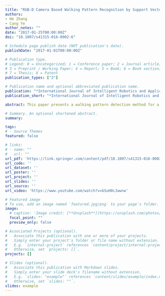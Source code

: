 ```yaml
---
title: "RGB-D Camera Based Walking Pattern Recognition by Support Vector Machines for a Smart Rollator"
authors:
- He Zhang
- Cang Ye
author_notes: ""
date: "2017-01-25T00:00:00Z"
doi: "10.1007/s41315-016-0002-6"

# Schedule page publish date (NOT publication's date).
publishDate: "2017-01-01T00:00:00Z"

# Publication type.
# Legend: 0 = Uncategorized; 1 = Conference paper; 2 = Journal article;
# 3 = Preprint / Working Paper; 4 = Report; 5 = Book; 6 = Book section;
# 7 = Thesis; 8 = Patent
publication_types: ["2"]

# Publication name and optional abbreviated publication name.
publication: "*International Journal of Intelligent Robotics and Applications, vol.1, pp.32-42*"
publication_short: "*International Journal of Intelligent Robotics and Applications, vol.1, pp.32-42*"

abstract: This paper presents a walking pattern detection method for a smart rollator. The method detects the rollator user’s lower extremities from the depth data of an RGB-D camera. It then segments the 3D point data of the lower extremities into the leg and foot data points, from which a skeletal system with 6 skeletal points and 4 rods is extracted and used to represent a walking gait. A gait feature, comprising the parameters of the gait shape and gait motion, is then constructed to describe a walking state. K-means clustering is employed to cluster all gait features obtained from a number of walking videos into 6 key gait features. Using these key gait features, a walking video sequence is modeled as a Markov chain. The stationary distribution of the Markov chain represents the walking pattern. Three Support Vector Machines (SVMs) are trained for walking pattern detection. Each SVM detects one of the three walking patterns. Experimental results demonstrate that the proposed method has a better performance in detecting walking patterns than seven existing methods.

# Summary. An optional shortened abstract.
summary:

tags:
# - Source Themes
featured: false

# links:
# - name: ""
#   url: ""
url_pdf: 'https://link.springer.com/content/pdf/10.1007/s41315-016-0002-6.pdf' #http://arxiv.org/pdf/1512.04133v1
url_code: ''
url_dataset: ''
url_poster: ''
url_project: ''
url_slides: ''
url_source: ''
url_video: 'https://www.youtube.com/watch?v=bSuH0cJwwnw'

# Featured image
# To use, add an image named `featured.jpg/png` to your page's folder.
image:
  # caption: 'Image credit: [**Unsplash**](https://unsplash.com/photos/jdD8gXaTZsc)'
  focal_point: ""
  preview_only: false

# Associated Projects (optional).
#   Associate this publication with one or more of your projects.
#   Simply enter your project's folder or file name without extension.
#   E.g. `internal-project` references `content/project/internal-project/index.md`.
#   Otherwise, set `projects: []`.
projects: []

# Slides (optional).
#   Associate this publication with Markdown slides.
#   Simply enter your slide deck's filename without extension.
#   E.g. `slides: "example"` references `content/slides/example/index.md`.
#   Otherwise, set `slides: ""`.
slides: example
---
```

